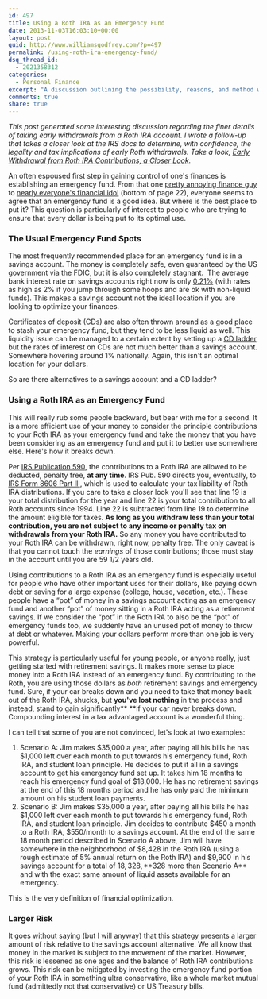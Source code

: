 ```yaml
---
id: 497
title: Using a Roth IRA as an Emergency Fund
date: 2013-11-03T16:03:10+00:00
layout: post
guid: http://www.williamsgodfrey.com/?p=497
permalink: /using-roth-ira-emergency-fund/
dsq_thread_id:
  - 2021358312
categories:
  - Personal Finance
excerpt: "A discussion outlining the possibility, reasons, and method with which to use a Roth IRA as an emergency fund."
comments: true
share: true
---
```


_This post generated some interesting discussion regarding the finer details of taking early withdrawals from a Roth IRA account. I wrote a follow-up that takes a closer look at the IRS docs to determine, with confidence, the legality and tax implications of early Roth withdrawals. Take a look, [Early Withdrawal from Roth IRA Contributions, a Closer Look](http://www.williamsgodfrey.com/early-withdrawal-from-roth-ira/)._ 

An often espoused first step in gaining control of one's finances is establishing an emergency fund. From that one [pretty annoying finance guy](http://www.daveramsey.com/article/build-an-emergency-fund-fast/lifeandmoney_saving/) to [nearly everyone's financial idol](http://www.berkshirehathaway.com/letters/2010ltr.pdf)&nbsp;(bottom of page 22), everyone seems to agree that an emergency fund is a good idea. But where is the best place to put it? This question is particularly of interest to people who are trying to ensure that every dollar is being put to its optimal use.

### The Usual Emergency Fund Spots

The most frequently recommended place for an emergency fund is in a savings account. The money is completely safe, even&nbsp;guaranteed by the US government via the FDIC, but it is also completely stagnant.&nbsp;&nbsp;The average bank interest rate on savings accounts right now is only [0.21%](http://www.gobankingrates.com/savings-account/what-is-the-average-savings-account-interest-rate/)&nbsp;(with rates as high as 2% if you jump through some hoops and are ok with non-liquid funds). This makes a savings account not the ideal location if you are looking to optimize your finances.

Certificates of deposit (CDs) are also often thrown around as a good place to stash your emergency fund, but they tend to be less liquid as well. This liquidity issue can be managed to a certain extent by setting up a [CD ladder](http://www.bankrate.com/finance/savings/how-to-ladder-a-cd-portfolio.aspx), but the rates of interest on CDs are not much better than a savings account. Somewhere hovering around 1% nationally. Again, this isn't an optimal location for your dollars.

So are there alternatives to a savings account and a CD ladder?

### Using a Roth IRA as an Emergency Fund

This will really rub some people backward, but bear with me for a second.&nbsp;It is a more efficient use of your money to consider the principle contributions to your Roth IRA as your emergency fund and take the money that you have been considering as an emergency fund and put it to better use somewhere else. Here's how it breaks down.

Per [IRS Publication 590](http://www.irs.gov/publications/p590/ch02.html#en_US_2012_publink1000231057), the contributions to a Roth IRA are allowed to be deducted, penalty free, **at any time**. IRS Pub. 590 directs you, eventually, to [IRS Form 8606 Part III](http://www.irs.gov/pub/irs-pdf/f8606.pdf), which is used to calculate your tax liability of Roth IRA distributions. If you care to take a closer look you'll see that line 19 is your total distribution for the year and line 22 is your total contribution to all Roth accounts since 1994. Line 22 is subtracted from line 19 to determine the amount eligible for taxes.&nbsp;**As long as you withdraw less than your total contribution, you are not subject to any income or penalty tax on withdrawals from your Roth IRA.**&nbsp;So any money you have contributed to your Roth IRA can be withdrawn, right now, penalty free. The only caveat is that you cannot touch the&nbsp;_earnings_ of those contributions; those must stay in the account until you are 59 1/2 years old.

Using contributions to a Roth IRA as an emergency fund is especially useful for people who have other important uses for their dollars, like paying down debt or saving for a large expense (college, house, vacation, etc.). These people have a &#8220;pot&#8221; of money in a savings account acting as an emergency fund and another &#8220;pot&#8221; of money sitting in a Roth IRA acting as a retirement savings. If we consider the &#8220;pot&#8221; in the Roth IRA to also be the &#8220;pot&#8221; of emergency funds too, we suddenly have an unused pot of money to throw at debt or whatever. Making your dollars perform more than one job is very powerful.

This strategy is particularly useful for young people, or anyone really, just getting started with retirement savings. It makes more sense to place money into a Roth IRA instead of an emergency fund. By contributing to the Roth, you are using those dollars as&nbsp;_both_ retirement savings and emergency fund. Sure, if your car breaks down and you need to take that money back out of the Roth IRA, shucks, but&nbsp;**you've lost nothing** in the process and instead, stand to gain significantly**&nbsp;**if your car never breaks down. Compounding interest in a tax advantaged account is a wonderful thing.

I can tell that some of you are not convinced, let's look at two examples:

  1. Scenario A: Jim makes $35,000 a year, after paying all his bills he has $1,000 left over each month to put towards his emergency fund, Roth IRA, and student loan principle. He decides to put it all in a savings account to get his emergency fund set up. It takes him 18 months to reach his emergency fund goal of $18,000. He has no retirement savings at the end of this 18 months period and he has only paid the minimum amount on his student loan payments.
  2. Scenario B:&nbsp;Jim makes $35,000 a year, after paying all his bills he has $1,000 left over each month to put towards his emergency fund, Roth IRA, and student loan principle. Jim decides to contribute $450 a month to a Roth IRA, $550/month to a savings account. At the end of the same 18 month period described in Scenario A above, Jim will have somewhere in the neighborhood of $8,428 in the Roth IRA (using a rough estimate of 5% annual return on the Roth IRA) and $9,900 in his savings account for a total of $18,328, **$328 more than Scenario A** and with the exact same amount of liquid assets available for an emergency.

This is the very definition of financial optimization.

### Larger Risk

It goes without saying (but I will anyway) that this strategy presents a larger amount of risk relative to the savings account alternative. We all know that money in the market is subject to the movement of the market. However, this risk is lessened as one ages and the balance of Roth IRA contributions grows.&nbsp;This risk can be mitigated by investing the emergency fund portion of your Roth IRA in something ultra conservative, like a whole market mutual fund (admittedly not that conservative) or US Treasury bills.
